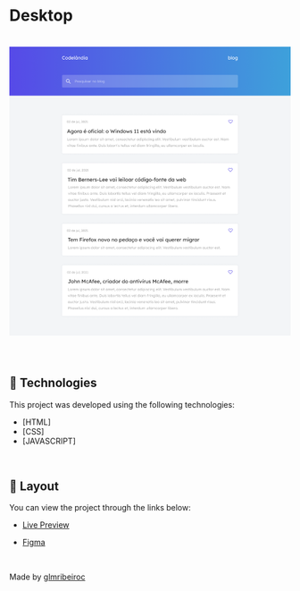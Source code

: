 # Desktop

<h1 align="center">
    <img alt="Preview Desktop" title="Preview Desktop" src=".github/Blog - Home.png" />
</h1>

<br>

## 🧪 Technologies

This project was developed using the following technologies:

- [HTML]
- [CSS]
- [JAVASCRIPT]

<br>

## 🔖 Layout

You can view the project through the links below:

- [Live Preview](https://glm-codelandia-desafio01.netlify.app/)

- [Figma](https://www.figma.com/file/Yb9IBH56g7T1hdIyZ3BMNO/Desafios---Codel%C3%A2ndia?node-id=0%3A1)

<br>

Made by [glmribeiroc](https://github.com/glmribeiroc)
